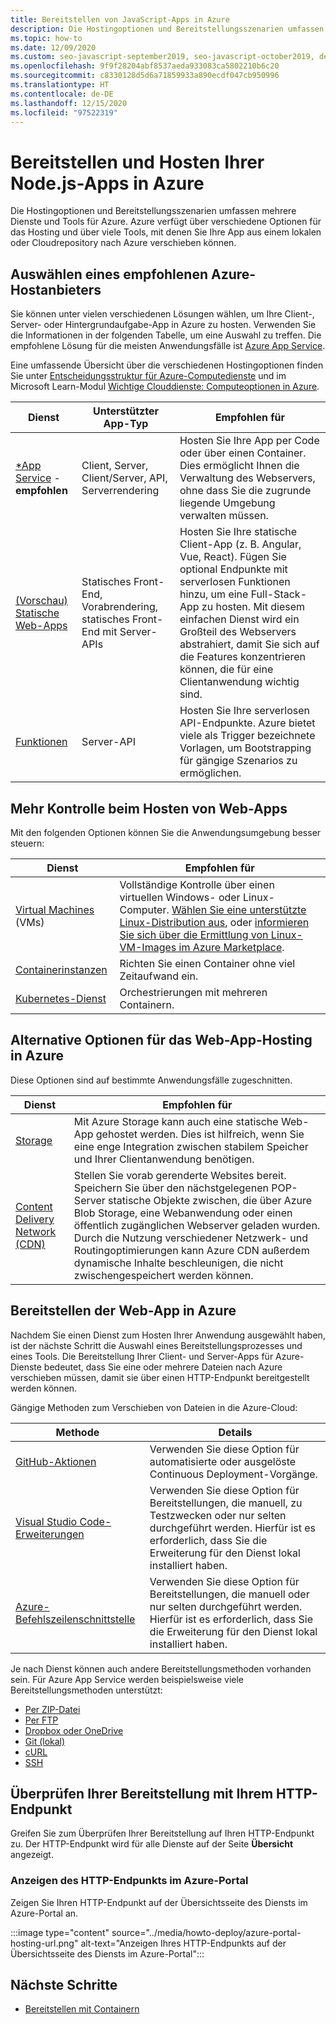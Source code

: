 ```yaml
---
title: Bereitstellen von JavaScript-Apps in Azure
description: Die Hostingoptionen und Bereitstellungsszenarien umfassen mehrere Dienste und Tools für Azure. Veröffentlichen Sie Ihre App, und stellen Sie sie in Azure bereit.
ms.topic: how-to
ms.date: 12/09/2020
ms.custom: seo-javascript-september2019, seo-javascript-october2019, devx-track-js, contperf-fy21q2
ms.openlocfilehash: 9f9f28204abf8537aeda933083ca5802210b6c20
ms.sourcegitcommit: c8330128d5d6a71859933a890ecdf047cb950996
ms.translationtype: HT
ms.contentlocale: de-DE
ms.lasthandoff: 12/15/2020
ms.locfileid: "97522319"
---
```

# <a name="deploy-and-host-your-nodejs-apps-on-azure"></a>Bereitstellen und Hosten Ihrer Node.js-Apps in Azure

Die Hostingoptionen und Bereitstellungsszenarien umfassen mehrere Dienste und Tools für Azure. Azure verfügt über verschiedene Optionen für das Hosting und über viele Tools, mit denen Sie Ihre App aus einem lokalen oder Cloudrepository nach Azure verschieben können. 

## <a name="choose-a-recommended-azure-host-provider"></a>Auswählen eines empfohlenen Azure-Hostanbieters

Sie können unter vielen verschiedenen Lösungen wählen, um Ihre Client-, Server- oder Hintergrundaufgabe-App in Azure zu hosten. Verwenden Sie die Informationen in der folgenden Tabelle, um eine Auswahl zu treffen. Die empfohlene Lösung für die meisten Anwendungsfälle ist [Azure App Service](/azure/app-service/overview). 

Eine umfassende Übersicht über die verschiedenen Hostingoptionen finden Sie unter [Entscheidungsstruktur für Azure-Computedienste](/azure/architecture/guide/technology-choices/compute-decision-tree) und im Microsoft Learn-Modul [Wichtige Clouddienste: Computeoptionen in Azure](/learn/modules/intro-to-azure-compute).


 Dienst |Unterstützter App-Typ| Empfohlen für |
|--|--|--|
|[*App Service](/azure/app-service/overview) - **empfohlen**|Client, Server, Client/Server, API, Serverrendering|Hosten Sie Ihre App per Code oder über einen Container. Dies ermöglicht Ihnen die Verwaltung des Webservers, ohne dass Sie die zugrunde liegende Umgebung verwalten müssen.|
|[(Vorschau) Statische Web-Apps](/azure/static-web-apps/)|Statisches Front-End, Vorabrendering, statisches Front-End mit Server-APIs|Hosten Sie Ihre statische Client-App (z. B. Angular, Vue, React). Fügen Sie optional Endpunkte mit serverlosen Funktionen hinzu, um eine Full-Stack-App zu hosten. Mit diesem einfachen Dienst wird ein Großteil des Webservers abstrahiert, damit Sie sich auf die Features konzentrieren können, die für eine Clientanwendung wichtig sind. |
|[Funktionen](/azure/azure-functions/)|Server-API|Hosten Sie Ihre serverlosen API-Endpunkte. Azure bietet viele als Trigger bezeichnete Vorlagen, um Bootstrapping für gängige Szenarios zu ermöglichen.|

## <a name="host-web-apps-with-more-control"></a>Mehr Kontrolle beim Hosten von Web-Apps

Mit den folgenden Optionen können Sie die Anwendungsumgebung besser steuern: 

| Dienst | Empfohlen für |
|--|--|
|[Virtual Machines](/azure/virtual-machines) (VMs)|Vollständige Kontrolle über einen virtuellen Windows- oder Linux-Computer. [Wählen Sie eine unterstützte Linux-Distribution aus](/azure/virtual-machines/linux/endorsed-distros?toc=/azure/virtual-machines/linux/toc.json), oder [informieren Sie sich über die Ermittlung von Linux-VM-Images im Azure Marketplace](/azure/virtual-machines/linux/cli-ps-findimage).|
|[Containerinstanzen](/azure/container-instances/)|Richten Sie einen Container ohne viel Zeitaufwand ein.|
|[Kubernetes-Dienst](/azure/aks/)|Orchestrierungen mit mehreren Containern.|

## <a name="alternative-choices-for-web-app-hosting-on-azure"></a>Alternative Optionen für das Web-App-Hosting in Azure

Diese Optionen sind auf bestimmte Anwendungsfälle zugeschnitten. 

| Dienst | Empfohlen für |
|--|--|
|[Storage](/azure/storage/blobs/storage-blob-static-website-how-to?tabs=azure-portal)|Mit Azure Storage kann auch eine statische Web-App gehostet werden. Dies ist hilfreich, wenn Sie eine enge Integration zwischen stabilem Speicher und Ihrer Clientanwendung benötigen.|
|[Content Delivery Network (CDN)](/azure/cdn/)|Stellen Sie vorab gerenderte Websites bereit. Speichern Sie über den nächstgelegenen POP-Server statische Objekte zwischen, die über Azure Blob Storage, eine Webanwendung oder einen öffentlich zugänglichen Webserver geladen wurden. Durch die Nutzung verschiedener Netzwerk- und Routingoptimierungen kann Azure CDN außerdem dynamische Inhalte beschleunigen, die nicht zwischengespeichert werden können.|

## <a name="deploy-your-web-app-to-azure"></a>Bereitstellen der Web-App in Azure

Nachdem Sie einen Dienst zum Hosten Ihrer Anwendung ausgewählt haben, ist der nächste Schritt die Auswahl eines Bereitstellungsprozesses und eines Tools. Die Bereitstellung Ihrer Client- und Server-Apps für Azure-Dienste bedeutet, dass Sie eine oder mehrere Dateien nach Azure verschieben müssen, damit sie über einen HTTP-Endpunkt bereitgestellt werden können. 

Gängige Methoden zum Verschieben von Dateien in die Azure-Cloud:

| Methode | Details |
|--|--|
|[GitHub-Aktionen](/azure/app-service/deploy-github-actions?tabs=applevel)|Verwenden Sie diese Option für automatisierte oder ausgelöste Continuous Deployment-Vorgänge.|
|[Visual Studio Code-Erweiterungen](https://marketplace.visualstudio.com/search?term=azure&target=VSCode&category=All%20categories&sortBy=Relevance)|Verwenden Sie diese Option für Bereitstellungen, die manuell, zu Testzwecken oder nur selten durchgeführt werden. Hierfür ist es erforderlich, dass Sie die Erweiterung für den Dienst lokal installiert haben.|
|[Azure-Befehlszeilenschnittstelle](../tutorial-vscode-azure-cli-node-04.md)|Verwenden Sie diese Option für Bereitstellungen, die manuell oder nur selten durchgeführt werden. Hierfür ist es erforderlich, dass Sie die Erweiterung für den Dienst lokal installiert haben.|

Je nach Dienst können auch andere Bereitstellungsmethoden vorhanden sein. Für Azure App Service werden beispielsweise viele Bereitstellungsmethoden unterstützt:
* [Per ZIP-Datei](/azure/app-service/deploy-zip)
* [Per FTP](/azure/app-service/deploy-ftp)
* [Dropbox oder OneDrive](/azure/app-service/deploy-content-sync)
* [Git (lokal)](/azure/app-service/deploy-local-git)
* [cURL](/azure/app-service/deploy-zip#with-curl)
* [SSH](/azure/app-service/configure-linux-open-ssh-session)

## <a name="verify-your-deployment-with-your-http-endpoint"></a>Überprüfen Ihrer Bereitstellung mit Ihrem HTTP-Endpunkt

Greifen Sie zum Überprüfen Ihrer Bereitstellung auf Ihren HTTP-Endpunkt zu. Der HTTP-Endpunkt wird für alle Dienste auf der Seite **Übersicht** angezeigt. 

### <a name="view-http-endpoint-in-azure-portal"></a>Anzeigen des HTTP-Endpunkts im Azure-Portal

Zeigen Sie Ihren HTTP-Endpunkt auf der Übersichtsseite des Diensts im Azure-Portal an. 

:::image type="content" source="../media/howto-deploy/azure-portal-hosting-url.png" alt-text="Anzeigen Ihres HTTP-Endpunkts auf der Übersichtsseite des Diensts im Azure-Portal":::

## <a name="next-steps"></a>Nächste Schritte

* [Bereitstellen mit Containern](deploy-containers.md)
